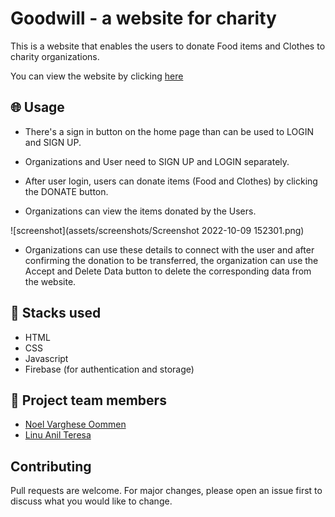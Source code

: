 # Goodwill - a website for charity

This is a website that enables the users to donate Food items and Clothes to charity organizations.

You can view the website by clicking [here](https://nikhilputhumana.github.io/goodwill-website/) 

## 🌐 Usage

* There's a sign in button on the home page than can be used to LOGIN and SIGN UP.

* Organizations and User need to SIGN UP and LOGIN separately.

* After user login, users can donate items (Food and Clothes) by clicking the DONATE button.

* Organizations can view the items donated by the Users.

![screenshot](assets/screenshots/Screenshot 2022-10-09 152301.png)

* Organizations can use these details to connect with the user and after confirming the donation to be transferred, the organization can use the Accept and Delete Data button to delete the corresponding data from the website.


## 🔖 Stacks used

* HTML
* CSS
* Javascript
* Firebase (for authentication and storage)

## 🤝 Project team members

* [Noel Varghese Oommen](https://github.com/noelvargheseoommen)
* [Linu Anil Teresa](https://github.com/linuteresa)


## Contributing
Pull requests are welcome. For major changes, please open an issue first to discuss what you would like to change.

